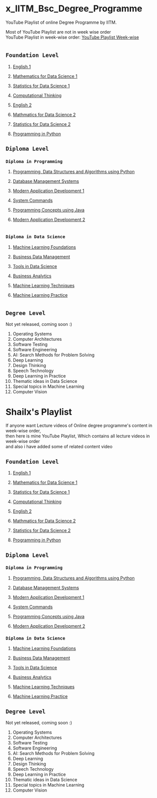<!Doctype HTML>
# x_IITM_Bsc_Degree_Programme
YouTube Playlist of online Degree Programme by IITM.

Most of YouTube Playlist are not in week wise order</br>
YouTube Playlist in week-wise order: [YouTube Playlist Week-wise](https://github.com/Shailesh0209/x_IITM_Bsc_Degree_Programme#shailxs-playlist)

#
## `Foundation Level`
1. [English 1](https://www.youtube.com/watch?v=hImZsXxKTcE&list=PLZ2ps__7DhBbf28nnkgAuFwaWjGtjaNck)

2. [Mathematics for Data Science 1](https://www.youtube.com/watch?v=F9BZ5JsnjYM&list=PLZ2ps__7DhBZYDZo9A0pZ_i0xhstrk5cR)

3. [Statistics for Data Science 1](https://www.youtube.com/watch?v=V5fqShLVpoI&list=PLZ2ps__7DhBYrMs3zybOqr1DzMFCX49xG)

4. [Computational Thinking](https://www.youtube.com/watch?v=k3tRp-OW9oQ&list=PLZ2ps__7DhBYSzaAFqpyQKqmoni-EefS7)

5. [English 2](https://www.youtube.com/watch?v=8pONR3uNSb4&list=PLZ2ps__7DhBbWy3GL4oWKXGrwf6Ul8Cry)

6. [Mathmatics for Data Science 2](https://www.youtube.com/watch?v=0WHixZdnxTQ&list=PLZ2ps__7DhBboGlwPVSsWP8loAJCLrKc8)

7. [Statistics for Data Science 2](https://www.youtube.com/watch?v=k4oWqYT6tjk&list=PLZ2ps__7DhBbLZ6RdNTIXvFdaMpvqagt0)

8. [Programming in Python](https://www.youtube.com/watch?v=8ndsDXohLMQ&list=PLZ2ps__7DhBb2cXAu5PevO_mzgS3Fj3Fs)



## `Diploma Level`



### `Diploma in Programming`
1. [Programming, Data Structures and Algorithms using Python](https://www.youtube.com/watch?v=G-XixYjFNnA&list=PLZ2ps__7DhBaDccbZRgiU1sHX2gZrQ-XT)

2. [Database Management Systems](https://www.youtube.com/watch?v=OMHbGm9SQuE&list=PLZ2ps__7DhBYc4jkUk_yQAjYEVFzVzhdU)

3. [Modern Application Development 1](https://www.youtube.com/watch?v=aHECVnSRl1M&list=PLZ2ps__7DhBZGVuyXs2l3KJtiHs0KMVE7)

4. [System Commands](https://www.youtube.com/watch?v=PHrN7yp1AJw&list=PLZ2ps__7DhBajgl-4et7X2BjOIObqlp81)

5. [Programming Concepts using Java](https://www.youtube.com/watch?v=3a1FXBR6QXY&list=PLZ2ps__7DhBaXTORd_OKXZRXCMh3dGnBZ)

6. [Modern Application Development 2](https://www.youtube.com/watch?v=Szn0FoMfx10&list=PLZ2ps__7DhBY-wnDqzP1JQVaX3A-dfd1o)
#

### `Diploma in Data Science`
1. [Machine Learning Foundations](https://www.youtube.com/watch?v=zuS1WZQGhAs&list=PLZ2ps__7DhBammhVmBE9f5eezTj2kDfTN)

2. [Business Data Management](https://www.youtube.com/watch?v=FexbZQph2uM&list=PLZ2ps__7DhBbJ-X4TNz-elPXEvBN30iZq)

3. [Tools in Data Science](https://www.youtube.com/playlist?list=PLZ2ps__7DhBZJ2q_hd8ZbDRgOJlB0CZLw)

4. [Business Analytics](https://www.youtube.com/watch?v=_0z2c-Awpt0&list=PLZ2ps__7DhBaLi6KQP_MHx_oGQHnqlTji)

5. [Machine Learning Techniques](https://www.youtube.com/watch?v=ZXirVUPu_lY&list=PLZ2ps__7DhBbim4oKfdSdOpLyUwNd8UQL)

6. [Machine Learning Practice](https://www.youtube.com/playlist?list=PLZ2ps__7DhBb3ovNQam2c_WcGeiW9OhQo)

#

## `Degree Level` 
Not yet released, coming soon :)

1. Operating Systems
2. Computer Architectures
3. Software Testing
4. Software Engineering
5. AI: Search Methods for Problem Solving
6. Deep Learning
7. Design Thinking
8. Speech Technology
9. Deep Learning in Practice
10. Thematic ideas in Data Science
11. Special topics in Machine Learning
12. Computer Vision

# Shailx's Playlist
If anyone want Lecture videos of Online degree programme's content in week-wise order,</br>
then here is mine YouTube Playlist, Which contains all lecture videos in week-wise order</br>
and also i have added some of related content video

## `Foundation Level`

1. [English 1](https://www.youtube.com/watch?v=hImZsXxKTcE&list=PLZ2ps__7DhBbf28nnkgAuFwaWjGtjaNck)

2. [Mathematics for Data Science 1](https://www.youtube.com/watch?v=F9BZ5JsnjYM&list=PLZ2ps__7DhBZYDZo9A0pZ_i0xhstrk5cR)

3. [Statistics for Data Science 1](https://www.youtube.com/watch?v=V5fqShLVpoI&list=PLZ2ps__7DhBYrMs3zybOqr1DzMFCX49xG)

4. [Computational Thinking](https://www.youtube.com/watch?v=k3tRp-OW9oQ&list=PLZ2ps__7DhBYSzaAFqpyQKqmoni-EefS7)

5. [English 2](https://www.youtube.com/watch?v=8pONR3uNSb4&list=PLZ2ps__7DhBbWy3GL4oWKXGrwf6Ul8Cry)

6. [Mathmatics for Data Science 2](https://www.youtube.com/watch?v=0WHixZdnxTQ&list=PLZ2ps__7DhBboGlwPVSsWP8loAJCLrKc8)

7. [Statistics for Data Science 2](https://www.youtube.com/watch?v=k4oWqYT6tjk&list=PLZ2ps__7DhBbLZ6RdNTIXvFdaMpvqagt0)

8. [Programming in Python](https://www.youtube.com/watch?v=8ndsDXohLMQ&list=PLZ2ps__7DhBb2cXAu5PevO_mzgS3Fj3Fs)


## `Diploma Level`

### `Diploma in Programming`

1. [Programming, Data Structures and Algorithms using Python](https://www.youtube.com/watch?v=G-XixYjFNnA&list=PLZ2ps__7DhBaDccbZRgiU1sHX2gZrQ-XT)

2. [Database Management Systems](https://www.youtube.com/watch?v=OMHbGm9SQuE&list=PLZ2ps__7DhBYc4jkUk_yQAjYEVFzVzhdU)

3. [Modern Application Development 1](https://www.youtube.com/watch?v=aHECVnSRl1M&list=PLZ2ps__7DhBZGVuyXs2l3KJtiHs0KMVE7)

4. [System Commands](https://www.youtube.com/watch?v=PHrN7yp1AJw&list=PLZ2ps__7DhBajgl-4et7X2BjOIObqlp81)

5. [Programming Concepts using Java](https://www.youtube.com/watch?v=3a1FXBR6QXY&list=PLZ2ps__7DhBaXTORd_OKXZRXCMh3dGnBZ)

6. [Modern Application Development 2](https://www.youtube.com/watch?v=Szn0FoMfx10&list=PLZ2ps__7DhBY-wnDqzP1JQVaX3A-dfd1o)

### `Diploma in Data Science`

1. [Machine Learning Foundations](https://www.youtube.com/watch?v=zuS1WZQGhAs&list=PLZ2ps__7DhBammhVmBE9f5eezTj2kDfTN)

2. [Business Data Management](https://www.youtube.com/watch?v=FexbZQph2uM&list=PLZ2ps__7DhBbJ-X4TNz-elPXEvBN30iZq)

3. [Tools in Data Science](https://www.youtube.com/playlist?list=PLZ2ps__7DhBZJ2q_hd8ZbDRgOJlB0CZLw)

4. [Business Analytics](https://www.youtube.com/watch?v=_0z2c-Awpt0&list=PLZ2ps__7DhBaLi6KQP_MHx_oGQHnqlTji)

5. [Machine Learning Techniques](https://www.youtube.com/watch?v=ZXirVUPu_lY&list=PLZ2ps__7DhBbim4oKfdSdOpLyUwNd8UQL)

6. [Machine Learning Practice](https://www.youtube.com/playlist?list=PLZ2ps__7DhBb3ovNQam2c_WcGeiW9OhQo)


## `Degree Level` 
Not yet released, coming soon :)

1. Operating Systems
2. Computer Architectures
3. Software Testing
4. Software Engineering
5. AI: Search Methods for Problem Solving
6. Deep Learning
7. Design Thinking
8. Speech Technology
9. Deep Learning in Practice
10. Thematic ideas in Data Science
11. Special topics in Machine Learning
12. Computer Vision
